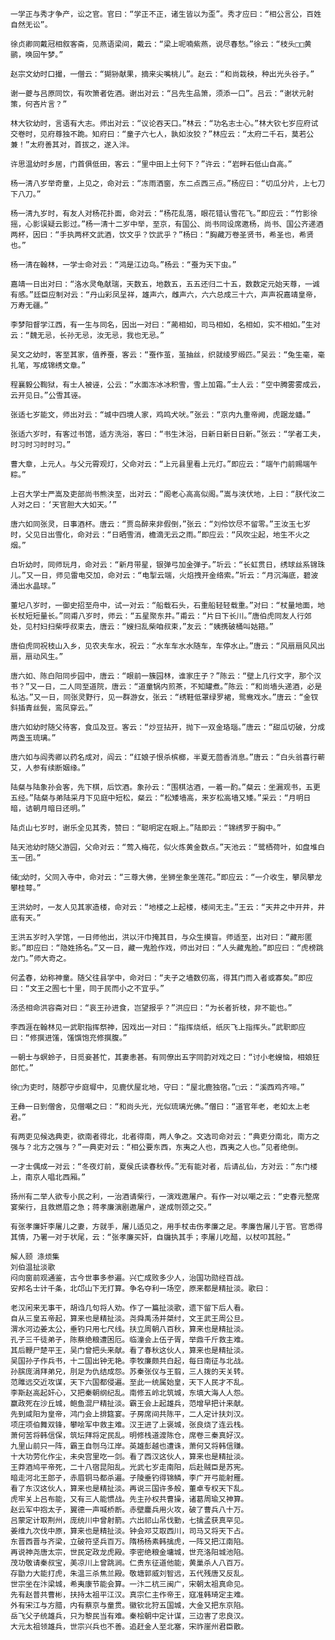 <!-- { "loadSidebar": true } -->
	一学正与秀才争产，讼之官。官曰：“学正不正，诸生皆以为歪”。秀才应曰：“相公言公，百姓自然无讼”。 
	
	徐贞卿同戴冠相叙客斋，见燕语梁间，戴云：“梁上呢喃紫燕，说尽春愁。”徐云：“枝头□□黄鹂，唤回午梦。” 
	
	赵宗文幼时口撮，一僧云：“猢狲献果，摘来尖嘴桃儿”。赵云：“和尚栽秧，种出光头谷子。” 
	
	谢一夔与吕原同饮，有吹箫者佐酒。谢出对云：“吕先生品箫，须添一口”。吕云：“谢状元射策，何吝片言？” 
	
	林大钦幼时，言语有大志。师出对云：“议论吞天口。”林云：“功名志士心。”林大钦七岁应府试交卷时，见府尊独不跪。知府曰：“童子六七人，孰如汝狡？”林应云：“太府二千石，莫若公兼！”太府善其对，首拔之，遂入泮。 
	
	许思温幼时乡居，门首俱低田，客云：“里中田上土何下？”许云：“岩畔石低山自高。” 
	
	杨一清八岁举奇童，上见之，命对云：“冻雨洒窗，东二点西三点。”杨应曰：“切瓜分片，上七刀下八刀。” 
	
	杨一清九岁时，有友人对杨花扑面，命对云：“杨花乱落，眼花错认雪花飞。”即应云：“竹影徐摇，心影误疑云影过。”杨一清十二岁中举，至京，有国公、尚书同设席邀杨，尚书、国公齐递酒两杯，因曰：“手执两杯文武酒，饮文乎？饮武乎？”杨曰：“胸藏万卷圣贤书，希圣也，希贤也。” 
	
	杨一清在翰林，一学士命对云：“鸿是江边鸟。”杨云：“蚕为天下虫。” 
	
	嘉靖一日出对曰：“洛水灵龟献瑞，天数五，地数五，五五还归二十五，数数定元始天尊，一诚有感。”廷臣应制对云：“丹山彩凤呈祥，雄声六，雌声六，六六总成三十六，声声祝嘉靖皇帝，万寿无疆。” 
	
	李梦阳督学江西，有一生与同名，因出一对曰：“蔺相如，司马相如，名相如，实不相如。”生对云：“魏无忌，长孙无忌，汝无忌，我也无忌。” 
	
	吴文之幼时，客至其家，值养蚕，客云：“蚕作茧，茧抽丝，织就绫罗缎匹。”吴云：“兔生毫，毫扎笔，写成锦绣文章。” 
	
	程襄毅公鞫狱，有士人被诬，公云：“水面冻冰冰积雪，雪上加霜。”士人云：“空中腾雾雾成云，云开见日。”公雪其诬。 
	
	张适七岁能文，师出对云：“城中四境人家，鸡鸣犬吠。”张云：“京内九重帝阙，虎踞龙蟠。” 
	
	张适六岁时，有客过书馆，适方洗浴，客曰：“书生沐浴，日新日新日日新。”张云：“学者工夫，时习时习时时习。” 
	
	曹大章，上元人。与父元霄观灯，父命对云：“上元县里看上元灯。”即应云：“端午门前赐端午粽。” 
	
	上召大学士严嵩及吏部尚书熊浃至，出对云：“阁老心高高似阁。”嵩与浃伏地，上曰：“朕代汝二人对之曰：‘天官胆大大如天。’” 
	
	唐六如同张灵，日事酒杯。唐云：“贾岛醉来非假倒，”张云：“刘伶饮尽不留零。”王汝玉七岁时，父见日出雪化，命对云：“日晒雪消，檐滴无云之雨。”即应云：“风吹尘起，地生不火之烟。” 
	
	白圻幼时，同师玩月，命对云：“新月带星，银弹弓加金弹子。”圻云：“长虹贯日，绣球丝系锦珠儿。”又一日，师见雷电交加，命对云：“电掣云端，火焰拽开金络索。”圻云：“月沉海底，碧波涌出水晶球。” 
	
	董圮八岁时，一御史招至舟中，试一对云：“船载石头，石重船轻轻载重。”对曰：“杖量地面，地长杖短短量长。”同甫八岁时，师云：“五星聚东井。”甫云：“片日下长川。”唐伯虎同友人行郊处，见村妇扫柴呼叔束去，唐云：“嫂扫乱柴咱叔束，”友云：“姨携破桶叫姑箍。” 
	
	唐伯虎同祝枝山入乡，见农夫车水，祝云：“水车车水水随车，车停水止。”唐云：“风扇扇风风出扇，扇动风生。” 
	
	唐六如、陈白阳同步园中，唐云：“眼前一簇园林，谁家庄子？”陈云：“壁上几行文字，那个汉书？”又一日，二人同至道院，唐云：“道童锅内煎茶，不知罐煮。”陈云：“和尚墙头递酒，必是私沽。”又一日，同张灵野行，见一群游女，张云：“绣鞋低罩绿罗裙，鸳鸯戏水。”唐云：“金钗斜插青丝鬓，鸾凤穿云。” 
	
	唐六如幼时随父待客，食瓜及豆。客云：“炒豆拈开，抛下一双金珞瑙。”唐云：“甜瓜切破，分成两盏玉琉璃。” 
	
	唐六如与阎秀卿以药名成对，阎云：“红娘子恨杀槟榔，半夏无茴香消息。”唐云：“白头翁喜行蕲艾，人参有续断姻缘。” 
	
	陆粲与陆象孙会客，先下棋，后饮酒。象孙云：“围棋沽酒，一着一酌。”粲云：坐漏观书，五更五经。”陆粲与弟陆采月下见庭中短松，粲云：“松矮墙高，来岁松高墙又矮。”采云：“月明日暗，诘朝月暗日还明。” 
	
	陆贞山七岁时，谢乐全见其秀，赞曰：“聪明定在眼上。”陆即云：“锦绣罗于胸中。” 
	
	陆天池幼时随父游园，父命对云：“莺入梅花，似火炼黄金数点。”天池云：“鹭栖荷叶，如盘堆白玉一团。” 
	
	储□幼时，父同入寺中，命对云：“三尊大佛，坐狮坐象坐莲花。”即应云：“一介收生，攀凤攀龙攀桂萼。” 
	
	王洪幼时，一友人见其家造楼，命对云：“地楼之上起楼，楼间无主。”王云：“天井之中开井，井底有天。” 
	
	王洪五岁时入学馆，一日师他出，洪以汗巾掩其目，与众生摸盲。师适至，出对曰：“藏形匿影。”即应曰：“隐姓扬名。”又一日，藏一鬼脸作戏，师出对曰：“人头藏鬼脸。”即应曰：“虎榜跳龙门。”师大奇之。 
	
	何孟春，幼称神童。随父往县学中，命对曰：“夫子之墙数仞高，得其门而入者或寡矣。”即应曰：“文王之囿七十里，同于民而小之不宜乎。” 
	
	汤丞相命洪容斋对曰：“哀王孙进食，岂望报乎？”洪应曰：“为长者折枝，非不能也。” 
	
	李西涯在翰林见一武职指挥祭神，因戏出一对曰：“指挥烧纸，纸灰飞上指挥头。”武职即应曰：“修撰进馐，馐馔饱充修撰腹。” 
	
	一朝士与螟蛉子，日觅妾甚忙，其妻恚甚。有同僚出五字同韵对戏之曰：“讨小老嫂恼，相娘狂郎忙。” 
	
	徐□为吏时，随郡守步庭墀中，见鹿伏屋北地，守曰：“屋北鹿独宿。”□云：“溪西鸡齐啼。” 
	
	王彝一日到僧舍，见僧嘲之曰：“和尚头光，光似琉璃光佛。”僧曰：“道官年老，老如太上老君。” 
	
	有两吏见候选典吏，欲南者得北，北者得南，两人争之。文选司命对云：“典吏分南北，南方之强与？北方之强与？”一典吏对云：“相公要东西，东夷之人也，西夷之人也。”见者绝倒。 
	
	一才士偶成一对云：“冬夜灯前，夏侯氏读春秋传。”无有能对者，后请乩仙，方对云：“东门楼上，南京人唱北西厢。” 
	
	扬州有二举人欲专小民之利，一治酒请柴行，一演戏邀屠户。有作一对以嘲之云：“史春元整席宴柴行，且救燃眉之急；蒋孝廉演剧邀屠户，遂成刎颈之交。” 
	
	有张孝廉奸李屠儿之妻，方就手，屠儿适见之，用手杖击伤孝廉之足。孝廉告屠儿于官。官悉得其情，乃署一对于状尾，云：“张孝廉买奸，自牖执其手；李屠儿吃醋，以杖叩其胫。” 
	
	解人颐 涤烦集
	刘伯温扯淡歌 
	闷向窗前观通鉴，古今世事多参遍。兴亡成败多少人，治国功勋经百战。 
	安邦名士计千条，北邙山下无打算。争名夺利一场空，原来都是精扯淡。歌曰： 
	
	老汉闲来无事干，胡诌几句将人劝。作了一篇扯淡歌，遗下留下后人看。 
	自从三皇五帝起，算来也是精扯淡。尧舜禹汤并桀纣，文王武王周公旦。 
	渭水河边姜太公，垂钓只用七尺线。扶立周朝八百秋，算来也是精扯淡。 
	孔子三千徒弟子，陈蔡绝粮遭困厄。临潼会上伍子胥，举鼎千斤救主难。 
	其后鞭尸楚平王，吴门曾把头来献。看了春秋这伙人，算来也是精扯淡。 
	吴国孙子作兵书，十二国出钟无艳。李牧廉颇共白起，每日南征与北战。 
	孙膑庞涓拜弟兄，刖足为仇结成怨。苏秦张仪与王翦，三人拨的天关转。 
	范雎远交近攻谋，天下六国都侵遍。至此一统属始皇，天下人民才不乱。 
	李斯赵高起奸心，又把秦朝纲纪乱。南修五岭北筑城，东填大海人人怨。 
	赢政死在沙丘城，鲍鱼混尸精扯淡。霸王会上起雄兵，范增早把计来献。 
	先到咸阳为皇帝，鸿门会上排筵宴。子房席间共陈平，二人定计扶刘汉。 
	项庄项伯舞双锋，攀哙军中救主难。汉王进了上褒城，张良烧了连云栈。 
	萧何苦将韩信保，筑坛拜将定民乱。明修栈道渡陈仓，席卷三秦真好汉。 
	九里山前只一阵，霸王自刎乌江岸。英雄彭越也遭诛，萧何又将韩信赚。 
	十大功劳化作尘，未央宫里吃一剑。看了西汉这伙人，算来也是精扯淡。 
	王莽酒鸠平帝死，二十八宿昆阳乱。光武七岁走南阳，后赴贼臣是苏宪。 
	暗走河北王郎子，赤眉铜马都杀遍。子陵垂钓得锦鳞，李广开弓能射雁。 
	看了东汉这伙人，算来也是精扯淡。再说三国许多般，董卓专权天下乱。 
	虎牢关上吕布能，又有三人能惯战。先主孙权共曹操，诸葛周瑜又神算。 
	赵云军中抱太子，翼德一声喊桥断。赤壁鏖兵用火攻，破了曹兵八十万。 
	吕蒙定计取荆州，庞统川中曾射箭。六出祁山吊伐勤，七擒孟获真罕见。 
	姜维九次伐中原，算来也是精扯淡。钟会邓艾取西川，司马又将天下占。 
	东晋西晋与齐梁，立破符坚兵百万。隋杨杨素韩擒虎，一阵又把江南陷。 
	再说神尧唐太宗，世民定政龙虎殿。李密绝粮金墉城，世充洛阳城池陷。 
	茂功敬请秦叔宝，美凉川上曾跳涧。仁贵东征道他能，黄巢杀人八百万。 
	存勖力大能打虎，朱温三杀焦兰殿。敬塘郭威刘智远，五代残唐又反乱。 
	世宗坐在汴梁城，希夷康节能会算。一汴二杭三闽广，宋朝太祖真命见。 
	先有赵普共曹彬，扶持太祖平江汉。真宗仁主作帝王，寇准韩琦定主难。 
	外有宋江与方腊，内有蔡京与童贯。徽钦北狩五国城，大金又把东京陷。 
	岳飞父子统雄兵，只为黎民当有难。秦桧朝中定计谋，三边害了忠良汉。 
	大元太祖领雄兵，世宗兴兵也不善。追赶金人至北塞，宋祚崖州君臣散。 
